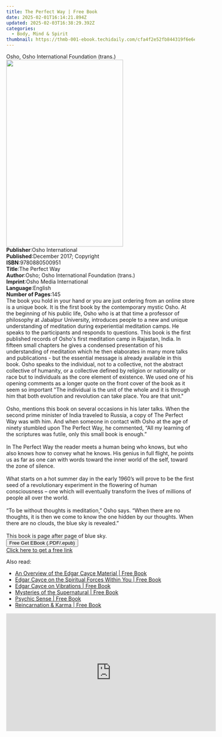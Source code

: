 ```yaml
---
title: The Perfect Way | Free Book
date: 2025-02-01T16:14:21.894Z
updated: 2025-02-03T16:38:29.392Z
categories:
  - Body, Mind & Spirit
thumbnail: https://thmb-001-ebook.techidaily.com/cfa4f2e52fb844319f6e6edaac2f5e8d10d70be5f6a83a7fe866602d9afed18c.jpg
---
```

<main id="book-container">
  <div class="flex flex-col">
    <div class="book-brief flex-1 py-6 px-4 sm:p-6 md:py-10 md:px-8">
      <!-- brief-->
      <div class="book-brief-main">
        Osho, Osho International Foundation (trans.)
      </div>
    </div>
    <div
      class="book-meta-info flex-1 grid gap-4 col-start-1 col-end-3 row-start-1 sm:mb-6 sm:grid-cols-4 lg:gap-6 lg:col-start-2 lg:row-end-6 lg:row-span-6 lg:mb-0"
    >
      <div
        class="book-meta-info-left place-content-center mt-4 p-4 text-sm leading-6 col-start-2 col-span-2 dark:text-slate-400"
      >
        <img
          class="w-full h-500 object-cover rounded-lg sm:h-255 sm:col-span-2 lg:col-span-full"
          src="https://img-001-ebook.techidaily.com/927970276e27959deb7b61934bddf9851f74704b742fd39e88d30db1135a0524.jpg"
          alt=""
          width="312"
          height="500"
        />
      </div>
      <div
        class="book-meta-info-right mt-2 col-start-1 row-start-2 col-span-3 self-center"
      >
        <!-- meta data  -->
        <div class="flex flex-col px-4 md:px-8">
          <div class="flex-1">
            <strong>Publisher</strong>:<span class="px-2"
              >Osho International</span
            >
          </div>
          <div class="flex-1">
            <strong>Published</strong>:<span class="px-2"
              >December 2017; Copyright</span
            >
          </div>
          <div class="flex-1">
            <strong>ISBN</strong>:<span class="px-2">9780880500951</span>
          </div>
          <div class="flex-1">
            <strong>Title</strong>:<span class="px-2">The Perfect Way</span>
          </div>
          <div class="flex-1">
            <strong>Author</strong>:<span class="px-2"
              >Osho; Osho International Foundation (trans.)</span
            >
          </div>
          <div class="flex-1">
            <strong>Imprint</strong>:<span class="px-2"
              >Osho Media International</span
            >
          </div>
          <div class="flex-1">
            <strong>Language</strong>:<span class="px-2">English</span>
          </div>
          <div class="flex-1">
            <strong>Number of Pages</strong>:<span class="px-2">145</span>
          </div>
        </div>
      </div>
    </div>
    <div class="book-description flex-1 py-6 px-4 sm:p-6 md:py-10 md:px-8">
      <div class="book-description-main">
        <div accordion-content="" id="description">
          The book you hold in your hand or you are just ordering from an online
          store is a unique book. It is the first book by the contemporary
          mystic Osho. At the beginning of his public life, Osho who is at that
          time a professor of philosophy at Jabalpur University, introduces
          people to a new and unique understanding of meditation during
          experiential meditation camps. He speaks to the participants and
          responds to questions. This book is the first published records of
          Osho's first meditation camp in Rajastan, India. In fifteen small
          chapters he gives a condensed presentation of his understanding of
          meditation which he then elaborates in many more talks and
          publications - but the essential message is already available in this
          book. Osho speaks to the individual, not to a collective, not the
          abstract collective of humanity, or a collective defined by religion
          or nationality or race but to individuals as the core element of
          existence. We used one of his opening comments as a longer quote on
          the front cover of the book as it seem so important "The individual is
          the unit of the whole and it is through him that both evolution and
          revolution can take place. You are that unit."<br /><br />Osho,
          mentions this book on several occasions in his later talks. When the
          second prime minister of India traveled to Russia, a copy of The
          Perfect Way was with him. And when someone in contact with Osho at the
          age of ninety stumbled upon The Perfect Way, he commented, “All my
          learning of the scriptures was futile, only this small book is
          enough.”<br /><br />In The Perfect Way the reader meets a human being
          who knows, but who also knows how to convey what he knows. His genius
          in full flight, he points us as far as one can with words toward the
          inner world of the self, toward the zone of silence.<br /><br />What
          starts on a hot summer day in the early 1960’s will prove to be the
          first seed of a revolutionary experiment in the flowering of human
          consciousness – one which will eventually transform the lives of
          millions of people all over the world.<br /><br />“To be without
          thoughts is meditation,” Osho says. “When there are no thoughts, it is
          then we come to know the one hidden by our thoughts. When there are no
          clouds, the blue sky is revealed.”<br /><br />This book is page after
          page of blue sky.
        </div>
        <div class="accordion-fader"></div>
      </div>
    </div>
    <div class="book-excerpts flex-1 py-6 px-4 sm:p-6 md:py-10 md:px-8"></div>
    <div
      class="book-about-author flex-1 py-6 px-4 sm:p-6 md:py-10 md:px-8"
    ></div>
    <div class="book-free-get flex-1 py-6 px-4 sm:p-6 md:py-10 md:px-8">
      <button
        id="btn-free-get"
        class="bg-blue-500 hover:bg-blue-700 text-white font-bold py-2 px-4 rounded"
      >
        Free Get EBook (.PDF/.epub)
      </button>
      <div id="countdown-display" class="px-2 text-lg mt-2"></div>
      <a
        id="free-link"
        class="hidden bg-blue-500 hover:bg-blue-700 text-white font-bold py-2 px-4 rounded"
        href="https://www.ebooks.com/en-us/book/96476532/the-perfect-way/osho/"
        target="_blank"
        >Click here to get a free link</a
      >
    </div>
    <script>
      let countdownTime = 0;
      let countdownInterval = null;
      document
        .getElementById('btn-free-get')
        .addEventListener('click', startCountdown);
      function startCountdown() {
        countdownTime = new Date().getTime() + 60000 * 3;
        countdownInterval = setInterval(updateCountdown, 1000);
        document.getElementById('btn-free-get').disabled = true;
        document
          .getElementById('btn-free-get')
          .classList.add('bg-gray-500', 'cursor-not-allowed');
      }
      function updateCountdown() {
        let currentTime = new Date().getTime();
        let timeLeft = countdownTime - currentTime;
        let secondsLeft = Math.floor(timeLeft / 1000);
        document.getElementById('countdown-display').innerHTML =
          `Remaining time: ${secondsLeft} seconds.`;
        if (secondsLeft <= 0) {
          clearInterval(countdownInterval);
          document.getElementById('btn-free-get').classList.add('hidden');
          document.getElementById('free-link').classList.remove('hidden');
          document.getElementById('countdown-display').innerHTML = '';
        }
      }
    </script>
  </div>
</main>

<ins class="adsbygoogle"
      style="display:block"
      data-ad-client="ca-pub-7571918770474297"
      data-ad-slot="8358498916"
      data-ad-format="auto"
      data-full-width-responsive="true"></ins>
    

<span class="atpl-alsoreadstyle">Also read:</span>
<div><ul>
<li><a href="https://novels-ebooks.techidaily.com/96370947-9780876047637-an-overview-of-the-edgar-cayce-material/"><u>An Overview of the Edgar Cayce Material | Free Book</u></a></li>
<li><a href="https://novels-ebooks.techidaily.com/96370955-9780876047941-edgar-cayce-on-the-spiritual-forces-within-you/"><u>Edgar Cayce on the Spiritual Forces Within You | Free Book</u></a></li>
<li><a href="https://novels-ebooks.techidaily.com/96370944-9780876047422-edgar-cayce-on-vibrations/"><u>Edgar Cayce on Vibrations | Free Book</u></a></li>
<li><a href="https://novels-ebooks.techidaily.com/96370951-9780876047910-mysteries-of-the-supernatural/"><u>Mysteries of the Supernatural | Free Book</u></a></li>
<li><a href="https://novels-ebooks.techidaily.com/96370962-9780876048436-psychic-sense/"><u>Psychic Sense | Free Book</u></a></li>
<li><a href="https://novels-ebooks.techidaily.com/96370948-9780876047446-reincarnation-karma/"><u>Reincarnation & Karma | Free Book</u></a></li>
</ul></div>

<!-- affiliate ads begin -->
<iframe width="560" height="315" src="https://www.youtube.com/embed/K7fATC_lI7o?si=UFotPJqflDRZr-mv" title="YouTube video player" frameborder="0" allow="accelerometer; autoplay; clipboard-write; encrypted-media; gyroscope; picture-in-picture; web-share" referrerpolicy="strict-origin-when-cross-origin" allowfullscreen></iframe>
<!-- affiliate ads end -->

